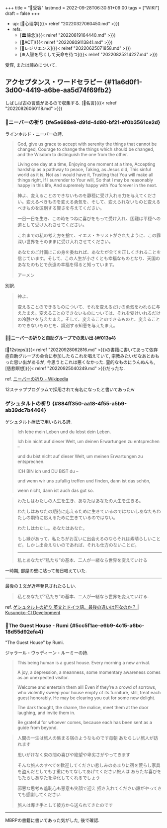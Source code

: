 +++
title = "📝受容"
lastmod = 2022-09-28T06:30:51+09:00
tags = ["WIKI"]
draft = false
+++

-   up: [📁心理学]({{< relref "20220327060450.md" >}})
-   refs.
    -   [🏛諦念]({{< relref "20220819164440.md" >}})
    -   [📝ACT]({{< relref "20220809113841.md" >}})
    -   [📝レジリエンス]({{< relref "20220625071858.md" >}})
    -   [⚙人智を尽くして天命を待つ]({{< relref "20220825214227.md" >}})

受容, または諦めについて.


## アクセプタンス・ワードセラピー {#11a6d0f1-3d00-4419-a6be-aa5d74f69fb2}

しばしば古の言葉があるので収集する. [🔖名言]({{< relref "20220826060118.md" >}})


### 📜ニーバーの祈り {#e5e688e8-d91d-4d80-bf21-ef0b3561ce2d}

ラインホルド・ニーバーの詩.

> God, give us grace to accept with serenity
> the things that cannot be changed,
> Courage to change the things
> which should be changed,
> and the Wisdom to distinguish
> the one from the other.
>
> Living one day at a time,
> Enjoying one moment at a time,
> Accepting hardship as a pathway to peace,
> Taking, as Jesus did,
> This sinful world as it is,
> Not as I would have it,
> Trusting that You will make all things right,
> If I surrender to Your will,
> So that I may be reasonably happy in this life,
> And supremely happy with You forever in the next.

<!--quoteend-->

> 神よ、変えることのできないものを静穏に受け入れる力を与えてください。変えるべきものを変える勇気を、そして、変えられないものと変えるべきものを区別する賢さを与えてください。
>
> 一日一日を生き、この時をつねに喜びをもって受け入れ、困難は平穏への道として受け入れさせてください。
>
> これまでの私の考え方を捨て、イエス・キリストがされたように、この罪深い世界をそのままに受け入れさせてください。
>
> あなたのご計画にこの身を委ねれば、あなたが全てを正しくされることを信じています。そして、この人生が小さくとも幸福なものとなり、天国のあなたのもとで永遠の幸福を得ると知っています。
>
> アーメン

別訳.

> 神よ、
>
> 変えることのできるものについて、それを変えるだけの勇気をわれらに与えたまえ。変えることのできないものについては、それを受けいれるだけの冷静さを与えたまえ。そして、変えることのできるものと、変えることのできないものとを、識別する知恵を与えたまえ。


#### 👶🏼ニーバーの祈りと自助グループでの思い出 {#f013a4}

[📝12steps]({{< relref "20220928062816.md" >}})の書籍に書いてあって依存症自助グループの会合に参加したらこれを唱えていて, 宗教みたいだなあとおもった思い出があるが, 今思うとこれは悪くなかった. 霊的なものにうんぬんも, [慈悲瞑想]({{< relref "20220925040249.md" >}})だったな.

ref. [ニーバーの祈り - Wikipedia](https://ja.wikipedia.org/wiki/%E3%83%8B%E3%83%BC%E3%83%90%E3%83%BC%E3%81%AE%E7%A5%88%E3%82%8A)

12ステッププログラムで採用されて有名になったと書いてあったw


### ゲシュタルトの祈り {#884ff350-aa18-4f55-a5b9-ab39dc7b4464}

ゲシュタルト療法で用いられる詩.

> Ich lebe mein Leben und du lebst dein Leben.
>
> Ich bin nicht auf dieser Welt, um deinen Erwartungen zu entsprechen –
>
> und du bist nicht auf dieser Welt,
> um meinen Erwartungen zu entsprechen.
>
> ICH BIN ich und DU BIST du –
>
> und wenn wir uns zufallig treffen und finden, dann ist das schön,
>
> wenn nicht, dann ist auch das gut so.

<!--quoteend-->

> わたしはわたしの人生を生き、あなたはあなたの人生を生きる。
>
> わたしはあなたの期待に応えるために生きているのではないしあなたもわたしの期待に応えるために生きているのではない。
>
> わたしはわたし。あなたはあなた。
>
> もし縁があって、私たちがお互いに出会えるのならそれは素晴らしいことだ。しかし出会えないのであれば、それも仕方のないことだ。
>
> ---
>
> 私とあなたが“私たち”の基本、二人が一緒なら世界を変えていける

一時期, 部屋の壁に貼って毎日唱えていた.

---

最後の１文が近年発見されたらしい.

> 私とあなたが“私たち”の基本、二人が一緒なら世界を変えていける.

ref. [ゲシュタルトの祈り 英文とドイツ語、最後の違いは何なのか？ | Kusunoko-CI Development](https://kusunoko-ci-development.com/gestalt-2/)


### 📜The Guest House - Rumi {#5cc5f1ae-e6b9-4c15-a6bc-18d55d92efa4}

"The Guest House" by Rumi.

ジャラール・ウッディーン・ルーミーの詩.

>
>
> This being human is a guest house.
> Every morning a new arrival.
>
> A joy, a depression, a meanness,
> some momentary awareness comes
> as an unexpected visitor.
>
> Welcome and entertain them all!
> Even if they’re a crowd of sorrows,
> who violently sweep your house
> empty of its furniture,
> still, treat each guest honorably.
> He may be clearing you out
> for some new delight.
>
> The dark thought, the shame, the malice,
> meet them at the door laughing,
> and invite them in.
>
> Be grateful for whoever comes,
> because each has been sent
> as a guide from beyond.

<!--quoteend-->

> 人間の一生は旅人の集まる宿のようなものです毎朝 あたらしい旅人が訪れます
>
> 思いがけなく束の間の喜びや絶望や卑劣さがやってきます
>
> そんな旅人のすべてを歓迎してください悲しみのあまりに宿を荒らし家具を盗んだとしても丁重にもてなしてあげてください旅人は あらたな喜びをもたらしあなたを浄化してくれるでしょう
>
> 邪悪な思考も羞恥心も悪意も笑顔で迎え 招き入れてください誰がやってきても感謝してください
>
> 旅人は導き手として彼方から送られてきたのです

---

MBRPの書籍に書いてあった気がした, 後で確認.
